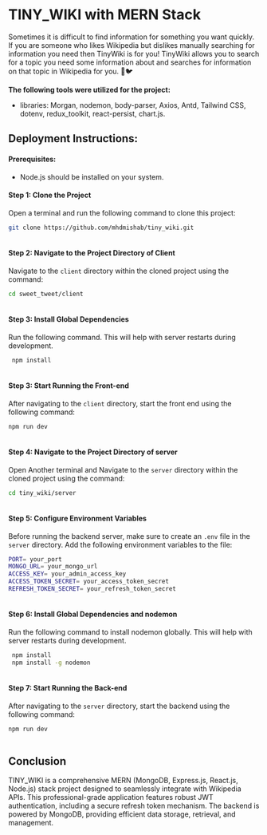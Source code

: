 
# TINY_WIKI with MERN Stack

Sometimes it is difficult to find information for something you want quickly. If you are someone who likes Wikipedia but dislikes manually searching for information you need then TinyWiki is for you! TinyWiki allows you to search for a topic you need some information about and searches for information on that topic in Wikipedia for you. 🚀🐦



**The following tools were utilized for the project:**

- libraries: Morgan, nodemon, body-parser, Axios, Antd, Tailwind CSS, dotenv, redux_toolkit, react-persist, chart.js.


## Deployment Instructions:

#### Prerequisites:

- Node.js should be installed on your system.


#### Step 1: Clone the Project

Open a terminal and run the following command to clone this project:
```bash
git clone https://github.com/mhdmishab/tiny_wiki.git
 
```
#### Step 2: Navigate to the Project Directory of Client 

Navigate to the `client` directory within the cloned project using the command:
```bash
cd sweet_tweet/client
 
```

#### Step 3: Install Global Dependencies

Run the following command. This will help with server restarts during development.
```bash
 npm install
 
```

#### Step 3: Start Running the Front-end 

After navigating to the `client` directory, start the front end using the following command:
```bash
npm run dev
 
```

#### Step 4: Navigate to the Project Directory of server 

Open Another terminal and Navigate to the `server` directory within the cloned project using the command:
```bash
cd tiny_wiki/server
 
```

#### Step 5: Configure Environment Variables

Before running the backend server, make sure to create an `.env` file in the `server` directory. Add the following environment variables to the file:
```bash
PORT= your_port
MONGO_URL= your_mongo_url
ACCESS_KEY= your_admin_access_key
ACCESS_TOKEN_SECRET= your_access_token_secret
REFRESH_TOKEN_SECRET= your_refresh_token_secret
 
```

#### Step 6: Install Global Dependencies and nodemon

Run the following command to install nodemon globally. This will help with server restarts during development.
```bash
 npm install
 npm install -g nodemon
 
```
#### Step 7: Start Running the Back-end 

After navigating to the `server` directory, start the backend using the following command:
```bash
npm run dev
 
```

## Conclusion

TINY_WIKI is a comprehensive MERN (MongoDB, Express.js, React.js, Node.js) stack project designed to seamlessly integrate with Wikipedia APIs. This professional-grade application features robust JWT authentication, including a secure refresh token mechanism. The backend is powered by MongoDB, providing efficient data storage, retrieval, and management.


